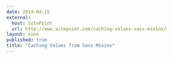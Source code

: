 ```yaml
---
date: 2014-04-15
external: 
  host: SitePoint
  url: http://www.sitepoint.com/caching-values-sass-mixins/
layout: none
published: true
title: "Caching Values from Sass Mixins"
---
```

